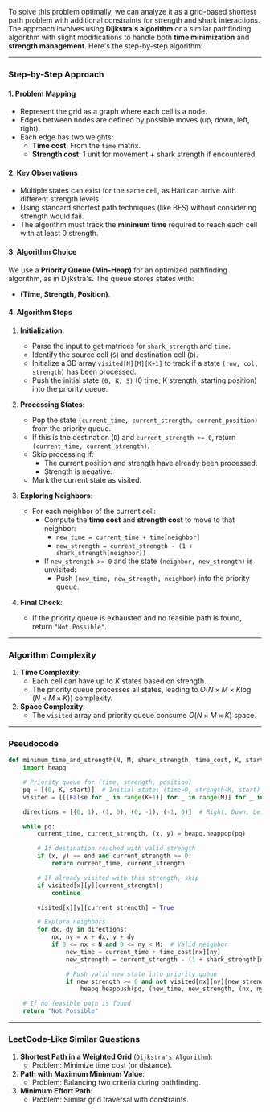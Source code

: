 To solve this problem optimally, we can analyze it as a grid-based shortest path problem with additional constraints for strength and shark interactions. The approach involves using **Dijkstra's algorithm** or a similar pathfinding algorithm with slight modifications to handle both **time minimization** and **strength management**. Here's the step-by-step algorithm:

---

### **Step-by-Step Approach**

#### **1. Problem Mapping**
- Represent the grid as a graph where each cell is a node.
- Edges between nodes are defined by possible moves (up, down, left, right).
- Each edge has two weights:
  - **Time cost**: From the `time` matrix.
  - **Strength cost**: 1 unit for movement + shark strength if encountered.

#### **2. Key Observations**
- Multiple states can exist for the same cell, as Hari can arrive with different strength levels.
- Using standard shortest path techniques (like BFS) without considering strength would fail.
- The algorithm must track the **minimum time** required to reach each cell with at least 0 strength.

#### **3. Algorithm Choice**
We use a **Priority Queue (Min-Heap)** for an optimized pathfinding algorithm, as in Dijkstra's. The queue stores states with:
- **(Time, Strength, Position)**.

#### **4. Algorithm Steps**
1. **Initialization**:
   - Parse the input to get matrices for `shark_strength` and `time`.
   - Identify the source cell (`S`) and destination cell (`D`).
   - Initialize a 3D array `visited[N][M][K+1]` to track if a state `(row, col, strength)` has been processed.
   - Push the initial state `(0, K, S)` (0 time, K strength, starting position) into the priority queue.

2. **Processing States**:
   - Pop the state `(current_time, current_strength, current_position)` from the priority queue.
   - If this is the destination (`D`) and `current_strength >= 0`, return `(current_time, current_strength)`.
   - Skip processing if:
     - The current position and strength have already been processed.
     - Strength is negative.
   - Mark the current state as visited.

3. **Exploring Neighbors**:
   - For each neighbor of the current cell:
     - Compute the **time cost** and **strength cost** to move to that neighbor:
       - `new_time = current_time + time[neighbor]`
       - `new_strength = current_strength - (1 + shark_strength[neighbor])`
     - If `new_strength >= 0` and the state `(neighbor, new_strength)` is unvisited:
       - Push `(new_time, new_strength, neighbor)` into the priority queue.

4. **Final Check**:
   - If the priority queue is exhausted and no feasible path is found, return `"Not Possible"`.

---

### **Algorithm Complexity**
1. **Time Complexity**:
   - Each cell can have up to $K$ states based on strength.
   - The priority queue processes all states, leading to $O(N \times M \times K \log(N \times M \times K))$ complexity.
2. **Space Complexity**:
   - The `visited` array and priority queue consume $O(N \times M \times K)$ space.

---

### **Pseudocode**
```python
def minimum_time_and_strength(N, M, shark_strength, time_cost, K, start, end):
    import heapq

    # Priority queue for (time, strength, position)
    pq = [(0, K, start)]  # Initial state: (time=0, strength=K, start)
    visited = [[[False for _ in range(K+1)] for _ in range(M)] for _ in range(N)]

    directions = [(0, 1), (1, 0), (0, -1), (-1, 0)]  # Right, Down, Left, Up

    while pq:
        current_time, current_strength, (x, y) = heapq.heappop(pq)

        # If destination reached with valid strength
        if (x, y) == end and current_strength >= 0:
            return current_time, current_strength

        # If already visited with this strength, skip
        if visited[x][y][current_strength]:
            continue

        visited[x][y][current_strength] = True

        # Explore neighbors
        for dx, dy in directions:
            nx, ny = x + dx, y + dy
            if 0 <= nx < N and 0 <= ny < M:  # Valid neighbor
                new_time = current_time + time_cost[nx][ny]
                new_strength = current_strength - (1 + shark_strength[nx][ny])

                # Push valid new state into priority queue
                if new_strength >= 0 and not visited[nx][ny][new_strength]:
                    heapq.heappush(pq, (new_time, new_strength, (nx, ny)))

    # If no feasible path is found
    return "Not Possible"
```

---

### **LeetCode-Like Similar Questions**
1. **Shortest Path in a Weighted Grid** (`Dijkstra's Algorithm`):
   - Problem: Minimize time cost (or distance).
2. **Path with Maximum Minimum Value**:
   - Problem: Balancing two criteria during pathfinding.
3. **Minimum Effort Path**:
   - Problem: Similar grid traversal with constraints.
